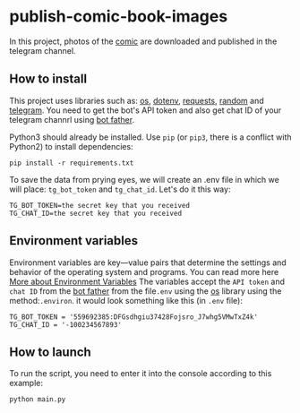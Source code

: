 # publish-comic-book-images
In this project, photos of the [comic](https://xkcd.com/info.0.json) are downloaded and published in the telegram channel.
## How to install 
This project uses libraries such as: [os](https://docs.python.org/3/library/os.html), [dotenv](https://betterdatascience-page.pages.dev/python-dotenv/), [requests](https://python-scripts.com/requests?ysclid=lyr2i4f3us982315000), [random](https://docs.python.org/3/library/random.html) and [telegram](https://core.telegram.org/bots/api#available-methods).
You need to get the bot's API token and also get chat ID of your telegram channrl  using [bot father](https://core.telegram.org/bots/tutorial).

Python3 should already be installed. Use `pip` (or `pip3`, there is a conflict with Python2) to install dependencies:
```
pip install -r requirements.txt
```
To save the data from prying eyes, we will create an .env file in which we will place: `tg_bot_token` and `tg_chat_id`. Let's do it this way:
```
TG_BOT_TOKEN=the secret key that you received
TG_CHAT_ID=the secret key that you received
```
## Environment variables
Environment variables are key—value pairs that determine the settings and behavior of the operating system and programs. You can read more here [More about Environment Variables](https://habr.com/ru/companies/gnivc/articles/792082/)
The variables accept the `API token` and `chat ID` from the [bot father](https://core.telegram.org/bots/tutorial) from the file`.env` using the [os](https://docs.python.org/3/library/os.html) library using the method:`.environ`.
it would look something like this (in `.env` file):
```
TG_BOT_TOKEN = '559692385:DFGsdhgiu37428Fojsro_J7whg5VMwTxZ4k'
TG_CHAT_ID = '-100234567893'
```
## How to launch
To run the script, you need to enter it into the console according to this example:
```
python main.py
```
